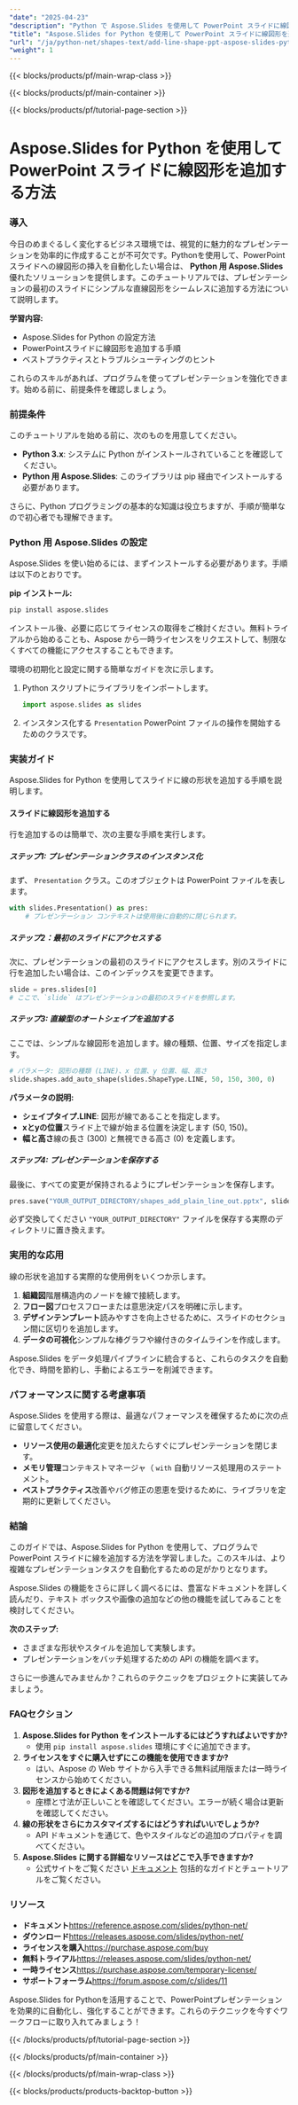 ```yaml
---
"date": "2025-04-23"
"description": "Python で Aspose.Slides を使用して PowerPoint スライドに線図形を追加する操作を自動化し、プレゼンテーションを簡単に強化する方法を学びます。"
"title": "Aspose.Slides for Python を使用して PowerPoint スライドに線図形を追加する方法"
"url": "/ja/python-net/shapes-text/add-line-shape-ppt-aspose-slides-python/"
"weight": 1
---
```


{{< blocks/products/pf/main-wrap-class >}}

{{< blocks/products/pf/main-container >}}

{{< blocks/products/pf/tutorial-page-section >}}
# Aspose.Slides for Python を使用して PowerPoint スライドに線図形を追加する方法

### 導入

今日のめまぐるしく変化するビジネス環境では、視覚的に魅力的なプレゼンテーションを効率的に作成することが不可欠です。Pythonを使用して、PowerPointスライドへの線図形の挿入を自動化したい場合は、 **Python 用 Aspose.Slides** 優れたソリューションを提供します。このチュートリアルでは、プレゼンテーションの最初のスライドにシンプルな直線図形をシームレスに追加する方法について説明します。

**学習内容:**
- Aspose.Slides for Python の設定方法
- PowerPointスライドに線図形を追加する手順
- ベストプラクティスとトラブルシューティングのヒント

これらのスキルがあれば、プログラムを使ってプレゼンテーションを強化できます。始める前に、前提条件を確認しましょう。

### 前提条件

このチュートリアルを始める前に、次のものを用意してください。
- **Python 3.x**: システムに Python がインストールされていることを確認してください。
- **Python 用 Aspose.Slides**: このライブラリは pip 経由でインストールする必要があります。

さらに、Python プログラミングの基本的な知識は役立ちますが、手順が簡単なので初心者でも理解できます。

### Python 用 Aspose.Slides の設定

Aspose.Slides を使い始めるには、まずインストールする必要があります。手順は以下のとおりです。

**pip インストール:**

```bash
pip install aspose.slides
```

インストール後、必要に応じてライセンスの取得をご検討ください。無料トライアルから始めることも、Aspose から一時ライセンスをリクエストして、制限なくすべての機能にアクセスすることもできます。

環境の初期化と設定に関する簡単なガイドを次に示します。

1. Python スクリプトにライブラリをインポートします。
   ```python
   import aspose.slides as slides
   ```

2. インスタンス化する `Presentation` PowerPoint ファイルの操作を開始するためのクラスです。

### 実装ガイド

Aspose.Slides for Python を使用してスライドに線の形状を追加する手順を説明します。

#### スライドに線図形を追加する

行を追加するのは簡単で、次の主要な手順を実行します。

##### ステップ1: プレゼンテーションクラスのインスタンス化
まず、 `Presentation` クラス。このオブジェクトは PowerPoint ファイルを表します。
```python
with slides.Presentation() as pres:
    # プレゼンテーション コンテキストは使用後に自動的に閉じられます。
```

##### ステップ2：最初のスライドにアクセスする

次に、プレゼンテーションの最初のスライドにアクセスします。別のスライドに行を追加したい場合は、このインデックスを変更できます。
```python
slide = pres.slides[0]
# ここで、`slide` はプレゼンテーションの最初のスライドを参照します。
```

##### ステップ3: 直線型のオートシェイプを追加する

ここでは、シンプルな線図形を追加します。線の種類、位置、サイズを指定します。
```python
# パラメータ: 図形の種類 (LINE)、x 位置、y 位置、幅、高さ
slide.shapes.add_auto_shape(slides.ShapeType.LINE, 50, 150, 300, 0)
```

**パラメータの説明:**
- **シェイプタイプ.LINE**: 図形が線であることを指定します。
- **xとyの位置**スライド上で線が始まる位置を決定します (50, 150)。
- **幅と高さ**線の長さ (300) と無視できる高さ (0) を定義します。

##### ステップ4: プレゼンテーションを保存する

最後に、すべての変更が保持されるようにプレゼンテーションを保存します。
```python
pres.save("YOUR_OUTPUT_DIRECTORY/shapes_add_plain_line_out.pptx", slides.export.SaveFormat.PPTX)
```

必ず交換してください `"YOUR_OUTPUT_DIRECTORY"` ファイルを保存する実際のディレクトリに置き換えます。

### 実用的な応用

線の形状を追加する実際的な使用例をいくつか示します。
1. **組織図**階層構造内のノードを線で接続します。
2. **フロー図**プロセスフローまたは意思決定パスを明確に示します。
3. **デザインテンプレート**読みやすさを向上させるために、スライドのセクション間に区切りを追加します。
4. **データの可視化**シンプルな棒グラフや線付きのタイムラインを作成します。

Aspose.Slides をデータ処理パイプラインに統合すると、これらのタスクを自動化でき、時間を節約し、手動によるエラーを削減できます。

### パフォーマンスに関する考慮事項

Aspose.Slides を使用する際は、最適なパフォーマンスを確保するために次の点に留意してください。
- **リソース使用の最適化**変更を加えたらすぐにプレゼンテーションを閉じます。
- **メモリ管理**コンテキストマネージャ（ `with` 自動リソース処理用のステートメント。
- **ベストプラクティス**改善やバグ修正の恩恵を受けるために、ライブラリを定期的に更新してください。

### 結論

このガイドでは、Aspose.Slides for Python を使用して、プログラムでPowerPoint スライドに線を追加する方法を学習しました。このスキルは、より複雑なプレゼンテーションタスクを自動化するための足がかりとなります。

Aspose.Slides の機能をさらに詳しく調べるには、豊富なドキュメントを詳しく読んだり、テキスト ボックスや画像の追加などの他の機能を試してみることを検討してください。

**次のステップ:**
- さまざまな形状やスタイルを追加して実験します。
- プレゼンテーションをバッチ処理するための API の機能を調べます。

さらに一歩進んでみませんか？これらのテクニックをプロジェクトに実装してみましょう。

### FAQセクション

1. **Aspose.Slides for Python をインストールするにはどうすればよいですか?**
   - 使用 `pip install aspose.slides` 環境にすぐに追加できます。
2. **ライセンスをすぐに購入せずにこの機能を使用できますか?**
   - はい、Aspose の Web サイトから入手できる無料試用版または一時ライセンスから始めてください。
3. **図形を追加するときによくある問題は何ですか?**
   - 座標と寸法が正しいことを確認してください。エラーが続く場合は更新を確認してください。
4. **線の形状をさらにカスタマイズするにはどうすればいいでしょうか?**
   - API ドキュメントを通じて、色やスタイルなどの追加のプロパティを調べてください。
5. **Aspose.Slides に関する詳細なリソースはどこで入手できますか?**
   - 公式サイトをご覧ください [ドキュメント](https://reference.aspose.com/slides/python-net/) 包括的なガイドとチュートリアルをご覧ください。

### リソース
- **ドキュメント**https://reference.aspose.com/slides/python-net/
- **ダウンロード**https://releases.aspose.com/slides/python-net/
- **ライセンスを購入**https://purchase.aspose.com/buy
- **無料トライアル**https://releases.aspose.com/slides/python-net/
- **一時ライセンス**https://purchase.aspose.com/temporary-license/
- **サポートフォーラム**https://forum.aspose.com/c/slides/11

Aspose.Slides for Pythonを活用することで、PowerPointプレゼンテーションを効果的に自動化し、強化することができます。これらのテクニックを今すぐワークフローに取り入れてみましょう！

{{< /blocks/products/pf/tutorial-page-section >}}

{{< /blocks/products/pf/main-container >}}

{{< /blocks/products/pf/main-wrap-class >}}

{{< blocks/products/products-backtop-button >}}